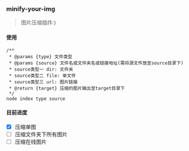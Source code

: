 ### minify-your-img
> 图片压缩插件:)

#### 使用
```
/**
 * @params {type} 文件类型
 * @params {source} 文件名或文件夹名或链接地址(需将源文件放至source目录下)
 * source类型一 dir: 文件夹
 * source类型二 file: 单文件
 * source类型三 url: 图片链接
 * @return {target} 压缩的图片输出至target目录下
 */
node index type source
```

#### 目前进度
- [x] 压缩单图
- [ ] 压缩文件夹下所有图片
- [ ] 压缩在线图片
